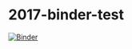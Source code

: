# 2017-binder-test

[![Binder](https://beta.mybinder.org/badge.svg)](https://beta.mybinder.org/v2/gh/ljcohen/2017-binder-test/master)
